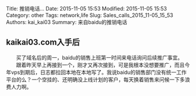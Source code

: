 Title: 推销电话...
Date: 2015-11-05 15:53
Modified: 2015-11-05 15:53
Category: other
Tags: network,life
Slug:  Sales_calls_2015_11-05_15_53
Authors: kai_kai03
Summary: 来自baidu的推销电话

## kaikai03.com入手后 ##
&#160; &#160; &#160; &#160;买了域名后的周一，baidu的销售上班第一时间来电话询问后续推广事宜。<br>
&#160; &#160; &#160; &#160;跟着昨天早上再接到一个，刚才又再次接到，可是我根本没想要推广，而且今年vps到期后，日志都拉回本地在本地写了。我说baidu的销售部门没有统一工作平台的么？一个空挂的、还明确没上线计划的客户，每天换着销售来问候一下多浪费人力啊。
